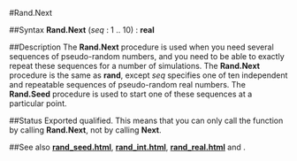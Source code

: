 
#Rand.Next

##Syntax
**Rand.Next** (_seq_ : 1 .. 10) : **real**



##Description
The **Rand.Next** procedure is used when you need several sequences of pseudo-random numbers, and you need to be able to exactly repeat these sequences for a number of simulations. The **Rand.Next** procedure is the same as **rand**, except _seq_ specifies one of ten independent and repeatable sequences of pseudo-random real numbers.
The **Rand.Seed** procedure is used to start one of these sequences at a particular point.



##Status
Exported qualified.
This means that you can only call the function by calling **Rand.Next**, not by calling **Next**.



##See also
**[rand_seed.html](Rand.Seed)**, **[rand_int.html](Rand.Int)**, **[rand_real.html](Rand.Real)** and **[](Rand.Next)**.


